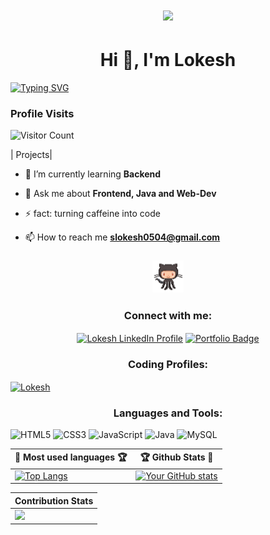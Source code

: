 <h1 align="center"> <a href="#"><img width="30%" height="auto" src="https://media3.giphy.com/media/v1.Y2lkPTc5MGI3NjExc3JqajEzZ3Rjc2J3OGdyZnRmamlpbWRhaGdxNWJrcW96YmlqMXB3bSZlcD12MV9pbnRlcm5hbF9naWZfYnlfaWQmY3Q9Zw/GQty4dYXeVkOeMzqVx/giphy.gif" height="175px"/></a></h1>

<h1 align="center">Hi 👋, I'm Lokesh </h1>

  
[![Typing SVG](https://readme-typing-svg.herokuapp.com?font=monospace&color=%23FFA500&vCenter=true&lines=A+Passionate+Software+Engineer;Tech+Enthusiast;Problem+Solver)](https://git.io/typing-svg)



<h3>Profile Visits</h3>

![Visitor Count](https://profile-counter.glitch.me/Sakshiss-cell/count.svg)

|  Projects|


- 🌱 I’m currently learning **Backend**

- 💬 Ask me about **Frontend, Java and Web-Dev**

- ⚡ fact: turning caffeine into code 

- 📫 How to reach me **slokesh0504@gmail.com**

<h3 align="center"><img width="10%" height="auto" src="https://raw.githubusercontent.com/iCharlesZ/FigureBed/master/img/octocat.gif"/></h3>
<h3 align="center" > Connect with me: </h3>
<p align="center">
<a href="https://www.linkedin.com/in/lokesh-s-849818220/"><img align="center" src="https://img.shields.io/badge/Lokesh-0077B5?style=for-the-badge&logo=linkedin&logoColor=white" alt="Lokesh LinkedIn Profile" /></a> 
<a href="https://lokeshportfolioo.netlify.app/" target="_blank"><img align="center" src="https://img.shields.io/badge/Portfolio-Visit-9cf?style=for-the-badge&logo=appveyor" alt="Portfolio Badge" /></a>

</p>


<h3 align="center">Coding Profiles:</h3>
<p align="center">

<a href="https://www.hackerrank.com/profile/slokesh0504" target="_blank"><img align="center" src="https://img.shields.io/badge/Lokesh-000000?style=for-the-badge&logo=HackerRank&logoColor=#d16c06" alt="Lokesh"/></a>


<h3 align="center">Languages and Tools:</h3>



  ![HTML5](https://img.shields.io/badge/html5-%23E34F26.svg?style=for-the-badge&logo=html5&logoColor=white)
  ![CSS3](https://img.shields.io/badge/css3-%231572B6.svg?style=for-the-badge&logo=css3&logoColor=white)
  ![JavaScript](https://img.shields.io/badge/JavaScript-%6DA55F?style=for-the-badge&logo=javascript&logoColor=white)
  ![Java](https://img.shields.io/badge/Java-ED8B00?style=for-the-badge&logo=openjdk&logoColor=white)
  ![MySQL](https://img.shields.io/badge/mysql-%2300f.svg?style=for-the-badge&logo=mysql&logoColor=white)
 


<!--![](./profile-3d-contrib/profile-night-view.svg)-->

|🎯 Most used languages 🏆| 🏆 Github Stats 🔭|
|----------------------------------|----------------------------|
|[![Top Langs](https://github-readme-stats.vercel.app/api/top-langs/?username=lokesh788&theme=midnight-purple&layout=compact&langs_count=4)](https://github.com/anuraghazra/github-readme-stats)| [![Your GitHub stats](https://github-readme-stats.vercel.app/api?username=Lokesh-cell&show_icons=true&theme=midnight-purple&hide_title=true)](https://github.com/Lokesh-cell)|

|  Contribution Stats  |
|----------------------|
| ![](./profile-3d-contrib/profile-night-view.svg) |
